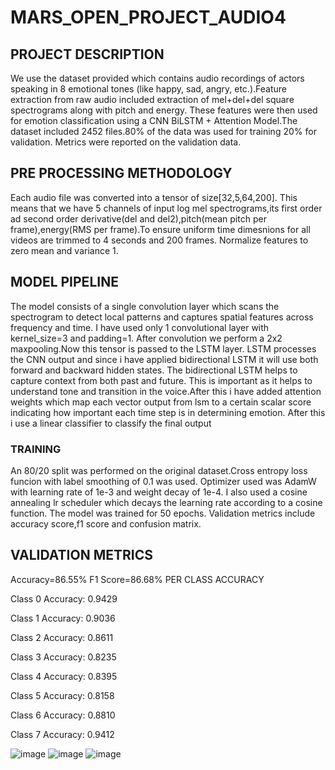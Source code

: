 # MARS_OPEN_PROJECT_AUDIO4

## PROJECT DESCRIPTION
We use the dataset provided which contains audio recordings of actors speaking in 8 emotional tones (like happy, sad, angry, etc.).Feature extraction from raw audio included extraction of mel+del+del square spectrograms along with pitch and energy. These features were then used for emotion classification using a CNN BiLSTM + Attention Model.The dataset included 2452 files.80% of the data was used for training 20% for validation. Metrics were reported on the validation data.

## PRE PROCESSING METHODOLOGY
Each audio file was converted into a tensor of size[32,5,64,200]. This means that we have 5 channels of input log mel spectrograms,its first order ad second order derivative(del and del2),pitch(mean pitch per frame),energy(RMS per frame).To ensure uniform time dimesnions for all videos are trimmed to 4 seconds and 200 frames. Normalize features to zero mean and variance 1.

## MODEL  PIPELINE
The model consists of a single convolution layer which scans the spectrogram to detect local patterns and captures spatial features across frequency and time. I have used only 1 convolutional layer with kernel_size=3 and padding=1. After convolution we perform a 2x2 maxpooling.Now this tensor is passed to the LSTM layer. LSTM processes the CNN output and since i have applied bidirectional LSTM it will use both forward and backward hidden states. The bidirectional LSTM helps to capture context from both past and future. This is important as it helps to understand tone and transition in the voice.After this i have added attention weights which map each vector output from lsm to a certain scalar score indicating how important each time step is in determining emotion. After this i use a linear classifier to classify the final output

### TRAINING
An 80/20 split was performed on the original dataset.Cross entropy loss funcion with label smoothing of 0.1 was used. Optimizer used was AdamW with learning rate of 1e-3 and weight decay of 1e-4. I also used a cosine annealing lr scheduler which decays the learning rate according to a cosine function. The model was trained for 50 epochs. Validation metrics include accuracy score,f1 score and confusion matrix.

## VALIDATION METRICS
Accuracy=86.55%
F1 Score=86.68%
PER CLASS ACCURACY

Class 0 Accuracy: 0.9429

Class 1 Accuracy: 0.9036

Class 2 Accuracy: 0.8611

Class 3 Accuracy: 0.8235

Class 4 Accuracy: 0.8395

Class 5 Accuracy: 0.8158

Class 6 Accuracy: 0.8810

Class 7 Accuracy: 0.9412


![image](https://github.com/user-attachments/assets/0046937f-c2f8-4e1b-868c-3f0994eabc4a)
![image](https://github.com/user-attachments/assets/61ff523d-d940-45f4-8158-e538c90552df)
![image](https://github.com/user-attachments/assets/7560713d-70e8-47e9-b300-d08fe1c31dfe)




